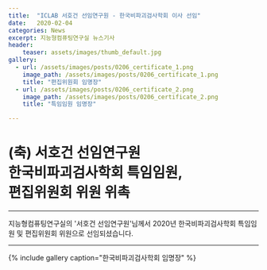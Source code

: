 ```yaml
---
title:  "ICLAB 서호건 선임연구원 - 한국비파괴검사학회 이사 선임"
date:   2020-02-04 
categories: News
excerpt: 지능형컴퓨팅연구실 뉴스기사
header:
    teaser: assets/images/thumb_default.jpg
gallery:
  - url: /assets/images/posts/0206_certificate_1.png
    image_path: /assets/images/posts/0206_certificate_1.png
    title: "편집위원회 임명장"
  - url: /assets/images/posts/0206_certificate_2.png
    image_path: /assets/images/posts/0206_certificate_2.png
    title: "특임임원 임명장"

---
```

# (축) 서호건 선임연구원 <br> 한국비파괴검사학회 특임임원, <br> 편집위원회 위원 위촉

---

지능형컴퓨팅연구실의 '서호건 선임연구원'님께서
2020년 한국비파괴검사학회 특임임원 및 편집위원회 위원으로 선임되셨습니다.


---
{% include gallery caption="한국비파괴검사학회 임명장" %}
